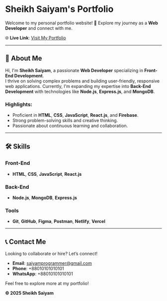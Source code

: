 # Sheikh Saiyam's Portfolio

Welcome to my personal portfolio website! 🎉 Explore my journey as a **Web Developer** and connect with me.

🌐 **Live Link**: [Visit My Portfolio](https://sheikhsaiyam.netlify.app)

---

## 🚀 About Me

Hi, I'm **Sheikh Saiyam**, a passionate **Web Developer** specializing in **Front-End Development**.  
I thrive on solving complex problems and building user-friendly, responsive web applications. Currently, I'm expanding my expertise into **Back-End Development** with technologies like **Node.js**, **Express.js**, and **MongoDB**.

### Highlights:
- Proficient in **HTML**, **CSS**, **JavaScript**, **React.js**, and **Firebase**.
- Strong problem-solving skills and creative thinking.
- Passionate about continuous learning and collaboration.

---

## 🛠️ Skills

### Front-End
- **HTML**, **CSS**, **JavaScript**, **React.js**

### Back-End
- **Node.js**, **MongoDB**, **Express.js**

### Tools
- **Git**, **GitHub**, **Figma**, **Postman**, **Netlify**, **Vercel**

---

## 📞 Contact Me

Looking to collaborate or hire? Let’s connect!  
- **Email**: saiyamprogrammer@gmail.com  
- **Phone**: +88010101010101  
- **WhatsApp**: +88010101010101  

Feel free to explore more at my portfolio!  

**© 2025 Sheikh Saiyam**
